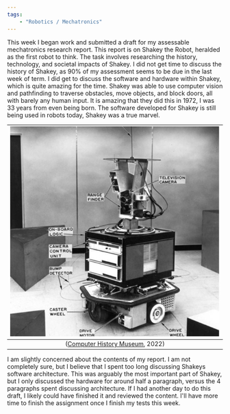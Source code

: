 ```yaml
---
tags: 
    - "Robotics / Mechatronics"
---
```

This week I began work and submitted a draft for my assessable mechatronics research report. This report is on Shakey the Robot, heralded as the first robot to think. The task involves researching the history, technology, and societal impacts of Shakey. I did not get time to discuss the history of Shakey, as 90% of my assessment seems to be due in the last week of term. I did get to discuss the software and hardware within Shakey, which is quite amazing for the time. Shakey was able to use computer vision and pathfinding to traverse obstacles, move objects, and block doors, all with barely any human input. It is amazing that they did this in 1972, I was 33 years from even being born. The software developed for Shakey is still being used in robots today, Shakey was a true marvel. 

|![Shakey](/assets/Shakey-the-Robot/Shakey.jpg)|
|:--:|
|([Computer History Museum](https://www.computerhistory.org/revolution/artificial-intelligence-robotics/13/289), 2022)|

I am slightly concerned about the contents of my report. I am not completely sure, but I believe that I spent too long discussing Shakeys software architecture. This was arguably the most important part of Shakey, but I only discussed the hardware for around half a paragraph, versus the 4 paragraphs spent discussing architecture. If I had another day to do this draft, I likely could have finished it and reviewed the content. I'll have more time to finish the assignment once I finish my tests this week.